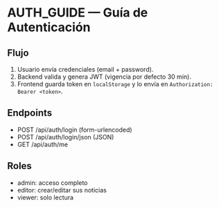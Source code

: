<!-- Copia local: la fuente canónica está en ./docs/ -->
# AUTH_GUIDE — Guía de Autenticación

## Flujo

1. Usuario envía credenciales (email + password).
2. Backend valida y genera JWT (vigencia por defecto 30 min).
3. Frontend guarda token en `localStorage` y lo envía en `Authorization: Bearer <token>`.

## Endpoints

- POST /api/auth/login (form-urlencoded)
- POST /api/auth/login/json (JSON)
- GET /api/auth/me

## Roles

- admin: acceso completo
- editor: crear/editar sus noticias
- viewer: solo lectura
